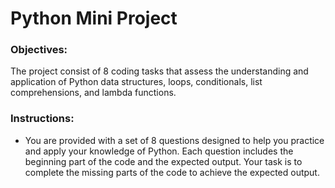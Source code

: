 # Python Mini Project

### Objectives: 

The project consist of 8 coding tasks that assess the understanding and application of Python data structures, loops, conditionals, list comprehensions, and lambda functions. 

### Instructions:
* You are provided with a set of 8 questions designed to help you practice and apply your knowledge of Python. Each question includes the beginning part of the code and the expected output. Your task is to complete the missing parts of the code to achieve the expected output.
